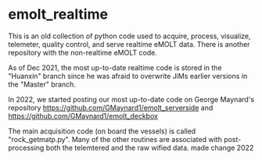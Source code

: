 # emolt_realtime
This is an old collection of python code used to acquire, process, visualize, telemeter, quality control, and serve realtime eMOLT data.
There is another repository with the non-realtime eMOLT code.

As of Dec 2021, the most up-to-date realtime code is stored in the "Huanxin" branch since he was afraid to overwrite JiMs earlier versions in the "Master" branch.

In 2022, we started posting our most up-to-date code on George Maynard's repository https://github.com/GMaynard1/emolt_serverside and https://github.com/GMaynard1/emolt_deckbox

The main acquisition code (on board the vessels) is called "rock_getmatp.py".  Many of the other routines are associated with post-processing both the telemtered and the raw wified data.
made change 2022
